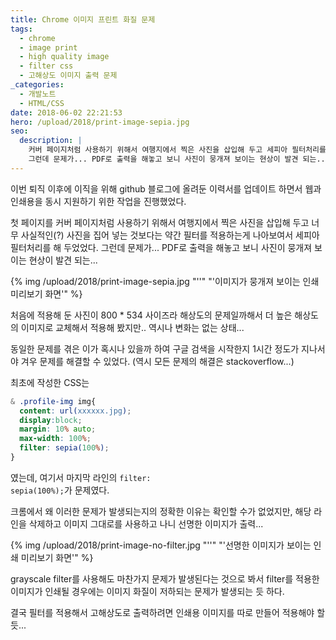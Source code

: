 ```yaml
---
title: Chrome 이미지 프린트 화질 문제
tags:
  - chrome
  - image print
  - high quality image
  - filter css
  - 고해상도 이미지 출력 문제
_categories:
  - 개발노트
  - HTML/CSS
date: 2018-06-02 22:21:53
hero: /upload/2018/print-image-sepia.jpg
seo:
  description: |
    커버 페이지처럼 사용하기 위해서 여행지에서 찍은 사진을 삽입해 두고 세피아 필터처리를 해 두었었다.
    그런데 문제가... PDF로 출력을 해놓고 보니 사진이 뭉개져 보이는 현상이 발견 되는...
---
```



이번 퇴직 이후에 이직을 위해 github 블로그에 올려둔 이력서를 업데이트 하면서 웹과 인쇄용을
동시 지원하기 위한 작업을 진행했었다.

첫 페이지를 커버 페이지처럼 사용하기 위해서 여행지에서 찍은 사진을 삽입해 두고 너무 사실적인(?)
사진을 집어 넣는 것보다는 약간 필터를 적용하는게 나아보여서 세피아 필터처리를 해 두었었다.
그런데 문제가... PDF로 출력을 해놓고 보니 사진이 뭉개져 보이는 현상이 발견 되는...

<p>
  {% img /upload/2018/print-image-sepia.jpg "''" "'이미지가 뭉개져 보이는 인쇄 미리보기 화면'" %}
</p>

처음에 적용해 둔 사진이 800 * 534 사이즈라 해상도의 문제일까해서 더 높은 해상도의 이미지로
교체해서 적용해 봤지만.. 역시나 변화는 없는 상태...

동일한 문제를 겪은 이가 혹시나 있을까 하여 구글 검색을 시작한지 1시간 정도가 지나서야 겨우
문제를 해결할 수 있었다. (역시 모든 문제의 해결은 stackoverflow...)

최초에 작성한 CSS는

```css
& .profile-img img{
  content: url(xxxxxx.jpg);
  display:block;
  margin: 10% auto;
  max-width: 100%;
  filter: sepia(100%);
}
```

였는데, 여기서 마지막 라인의 <code class="language-css">filter: sepia(100%);</code>가 문제였다.

크롬에서 왜 이러한 문제가 발생되는지의 정확한 이유는 확인할 수가 없었지만, 해당 라인을 삭제하고
이미지 그대로를 사용하고 나니 선명한 이미지가 출력...

{% img /upload/2018/print-image-no-filter.jpg "''" "'선명한 이미지가 보이는 인쇄 미리보기 화면'" %}

grayscale filter를 사용해도 마찬가지 문제가 발생된다는 것으로 봐서 filter를 적용한 이미지가
인쇄될 경우에는 이미지 화질이 저하되는 문제가 발생되는 듯 하다.

결국 필터를 적용해서 고해상도로 출력하려면 인쇄용 이미지를 따로 만들어 적용해야 할듯...